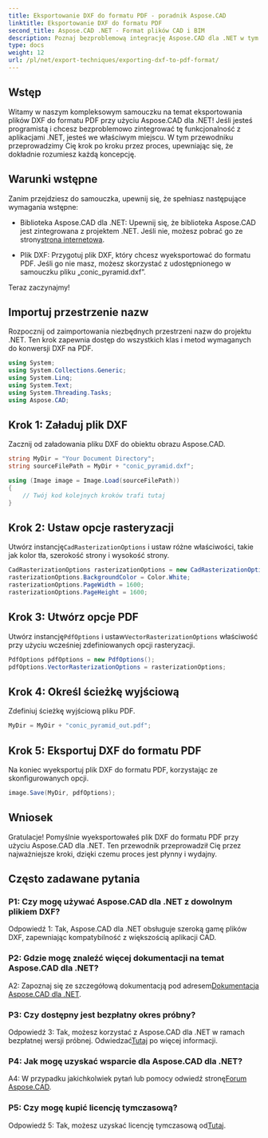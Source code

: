 ```yaml
---
title: Eksportowanie DXF do formatu PDF - poradnik Aspose.CAD
linktitle: Eksportowanie DXF do formatu PDF
second_title: Aspose.CAD .NET - Format plików CAD i BIM
description: Poznaj bezproblemową integrację Aspose.CAD dla .NET w tym przewodniku krok po kroku, jak bez wysiłku eksportować pliki DXF do formatu PDF.
type: docs
weight: 12
url: /pl/net/export-techniques/exporting-dxf-to-pdf-format/
---
```

## Wstęp

Witamy w naszym kompleksowym samouczku na temat eksportowania plików DXF do formatu PDF przy użyciu Aspose.CAD dla .NET! Jeśli jesteś programistą i chcesz bezproblemowo zintegrować tę funkcjonalność z aplikacjami .NET, jesteś we właściwym miejscu. W tym przewodniku przeprowadzimy Cię krok po kroku przez proces, upewniając się, że dokładnie rozumiesz każdą koncepcję.

## Warunki wstępne

Zanim przejdziesz do samouczka, upewnij się, że spełniasz następujące wymagania wstępne:

-  Biblioteka Aspose.CAD dla .NET: Upewnij się, że biblioteka Aspose.CAD jest zintegrowana z projektem .NET. Jeśli nie, możesz pobrać go ze strony[strona internetowa](https://releases.aspose.com/cad/net/).

- Plik DXF: Przygotuj plik DXF, który chcesz wyeksportować do formatu PDF. Jeśli go nie masz, możesz skorzystać z udostępnionego w samouczku pliku „conic_pyramid.dxf”.

Teraz zaczynajmy!

## Importuj przestrzenie nazw

Rozpocznij od zaimportowania niezbędnych przestrzeni nazw do projektu .NET. Ten krok zapewnia dostęp do wszystkich klas i metod wymaganych do konwersji DXF na PDF.

```csharp
using System;
using System.Collections.Generic;
using System.Linq;
using System.Text;
using System.Threading.Tasks;
using Aspose.CAD;
```

## Krok 1: Załaduj plik DXF

Zacznij od załadowania pliku DXF do obiektu obrazu Aspose.CAD.

```csharp
string MyDir = "Your Document Directory";
string sourceFilePath = MyDir + "conic_pyramid.dxf";

using (Image image = Image.Load(sourceFilePath))
{
    // Twój kod kolejnych kroków trafi tutaj
}
```

## Krok 2: Ustaw opcje rasteryzacji

 Utwórz instancję`CadRasterizationOptions` i ustaw różne właściwości, takie jak kolor tła, szerokość strony i wysokość strony.

```csharp
CadRasterizationOptions rasterizationOptions = new CadRasterizationOptions();
rasterizationOptions.BackgroundColor = Color.White;
rasterizationOptions.PageWidth = 1600;
rasterizationOptions.PageHeight = 1600;
```

## Krok 3: Utwórz opcje PDF

 Utwórz instancję`PdfOptions` i ustaw`VectorRasterizationOptions` właściwość przy użyciu wcześniej zdefiniowanych opcji rasteryzacji.

```csharp
PdfOptions pdfOptions = new PdfOptions();
pdfOptions.VectorRasterizationOptions = rasterizationOptions;
```

## Krok 4: Określ ścieżkę wyjściową

Zdefiniuj ścieżkę wyjściową pliku PDF.

```csharp
MyDir = MyDir + "conic_pyramid_out.pdf";
```

## Krok 5: Eksportuj DXF do formatu PDF

Na koniec wyeksportuj plik DXF do formatu PDF, korzystając ze skonfigurowanych opcji.

```csharp
image.Save(MyDir, pdfOptions);
```

## Wniosek

Gratulacje! Pomyślnie wyeksportowałeś plik DXF do formatu PDF przy użyciu Aspose.CAD dla .NET. Ten przewodnik przeprowadził Cię przez najważniejsze kroki, dzięki czemu proces jest płynny i wydajny.

## Często zadawane pytania

### P1: Czy mogę używać Aspose.CAD dla .NET z dowolnym plikiem DXF?

Odpowiedź 1: Tak, Aspose.CAD dla .NET obsługuje szeroką gamę plików DXF, zapewniając kompatybilność z większością aplikacji CAD.

### P2: Gdzie mogę znaleźć więcej dokumentacji na temat Aspose.CAD dla .NET?

 A2: Zapoznaj się ze szczegółową dokumentacją pod adresem[Dokumentacja Aspose.CAD dla .NET](https://reference.aspose.com/cad/net/).

### P3: Czy dostępny jest bezpłatny okres próbny?

 Odpowiedź 3: Tak, możesz korzystać z Aspose.CAD dla .NET w ramach bezpłatnej wersji próbnej. Odwiedzać[Tutaj](https://releases.aspose.com/) po więcej informacji.

### P4: Jak mogę uzyskać wsparcie dla Aspose.CAD dla .NET?

A4: W przypadku jakichkolwiek pytań lub pomocy odwiedź stronę[Forum Aspose.CAD](https://forum.aspose.com/c/cad/19).

### P5: Czy mogę kupić licencję tymczasową?

 Odpowiedź 5: Tak, możesz uzyskać licencję tymczasową od[Tutaj](https://purchase.aspose.com/temporary-license/).